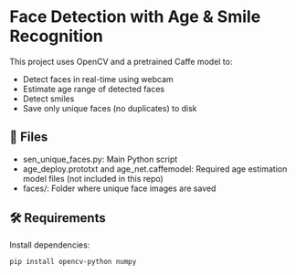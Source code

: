 # Face Detection with Age & Smile Recognition

This project uses OpenCV and a pretrained Caffe model to:

- Detect faces in real-time using webcam
- Estimate age range of detected faces
- Detect smiles
- Save only unique faces (no duplicates) to disk

## 📂 Files
- sen_unique_faces.py: Main Python script
- age_deploy.prototxt and age_net.caffemodel: Required age estimation model files (not included in this repo)
- faces/: Folder where unique face images are saved

## 🛠 Requirements

Install dependencies:

```bash
pip install opencv-python numpy

